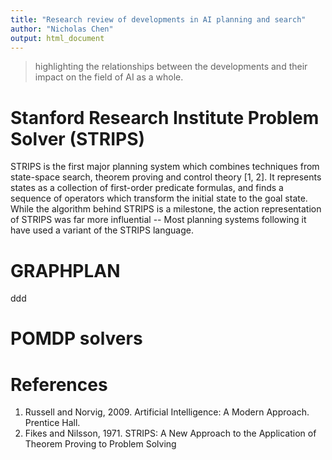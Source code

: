 ```yaml
---
title: "Research review of developments in AI planning and search"
author: "Nicholas Chen"
output: html_document
---
```


> highlighting the relationships between the developments and their impact on the field of AI as a whole. 

# Stanford Research Institute Problem Solver (STRIPS)

STRIPS is the first major planning system which combines techniques from state-space search, theorem proving and control theory [1, 2]. It represents states as a collection of first-order predicate formulas, and finds a sequence of operators which transform the initial state to the goal state. While the algorithm behind STRIPS is a milestone, the action representation of STRIPS was far more influential -- Most planning systems following it have used a variant of the STRIPS language. 

# GRAPHPLAN

ddd

# POMDP solvers



# References
1. Russell and Norvig, 2009. Artificial Intelligence: A Modern Approach. Prentice Hall.
2. Fikes and Nilsson, 1971. STRIPS: A New Approach to the Application of Theorem Proving to Problem Solving